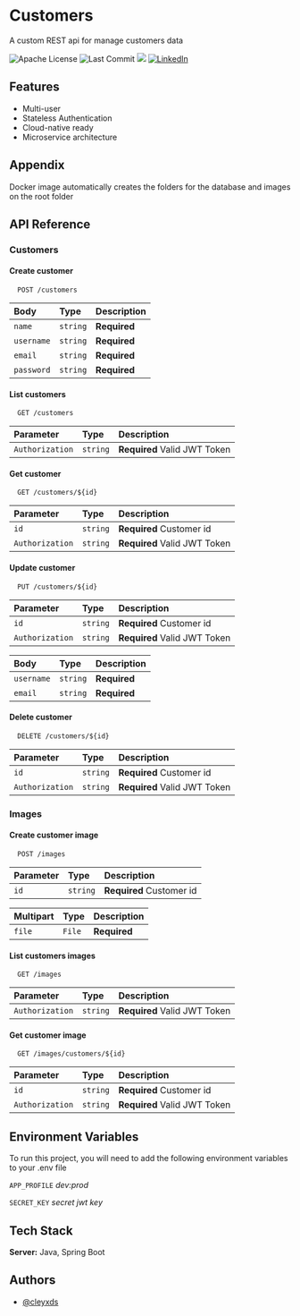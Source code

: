 
# Customers

A custom REST api for manage customers data 


![Apache License](https://img.shields.io/github/license/cleyxds/elecktra-customers)
![Last Commit](https://img.shields.io/github/last-commit/cleyxds/elecktra-customers)
![](https://img.shields.io/github/languages/top/cleyxds/elecktra-customers?color=%23B07219)
[![LinkedIn](https://img.shields.io/badge/LinkedIn-Profile-%230A66C2)](https://www.linkedin.com/in/cleyson-barbosa-7b4245162)

## Features

- Multi-user
- Stateless Authentication
- Cloud-native ready
- Microservice architecture

## Appendix

Docker image automatically creates the folders for the database and images on the root folder 

## API Reference

### Customers

#### Create customer

```http
  POST /customers
```

| Body       | Type     | Description  |
| :--------- | :------- | :----------- |
| `name`     | `string` | **Required** |
| `username` | `string` | **Required** |
| `email`    | `string` | **Required** |
| `password` | `string` | **Required** |

#### List customers

```http
  GET /customers
```

| Parameter       | Type     | Description                  |
| :-------------- | :------- | :--------------------------- |
| `Authorization` | `string` | **Required** Valid JWT Token |

#### Get customer

```http
  GET /customers/${id}
```

| Parameter       | Type     | Description                  |
| :-------------- | :------- | :--------------------------- |
| `id`            | `string` | **Required** Customer id     |
| `Authorization` | `string` | **Required** Valid JWT Token |

#### Update customer

```http
  PUT /customers/${id}
```

| Parameter       | Type     | Description                  |
| :-------------- | :------- | :--------------------------- |
| `id`            | `string` | **Required** Customer id     |
| `Authorization` | `string` | **Required** Valid JWT Token |

| Body       | Type     | Description  |
| :--------  | :------- | :----------- |
| `username` | `string` | **Required** |
| `email`    | `string` | **Required** |

#### Delete customer

```http
  DELETE /customers/${id}
```

| Parameter       | Type     | Description                  |
| :-------------- | :------- | :--------------------------- |
| `id`            | `string` | **Required** Customer id     |
| `Authorization` | `string` | **Required** Valid JWT Token |

### Images

#### Create customer image

```http
  POST /images
```

| Parameter       | Type     | Description                  |
| :-------------- | :------- | :--------------------------- |
| `id`            | `string` | **Required** Customer id     |

| Multipart  | Type     | Description  |
| :--------- | :------- | :----------- |
| `file`     | `File`   | **Required** |

#### List customers images

```http
  GET /images
```

| Parameter       | Type     | Description                  |
| :-------------- | :------- | :--------------------------- |
| `Authorization` | `string` | **Required** Valid JWT Token |

#### Get customer image

```http
  GET /images/customers/${id}
```

| Parameter       | Type     | Description                  |
| :-------------- | :------- | :--------------------------- |
| `id`            | `string` | **Required** Customer id     |
| `Authorization` | `string` | **Required** Valid JWT Token |
## Environment Variables

To run this project, you will need to add the following environment variables to your .env file

`APP_PROFILE` *dev:prod*

`SECRET_KEY` *secret jwt key*


## Tech Stack

**Server:** Java, Spring Boot


## Authors

- [@cleyxds](https://www.github.com/cleyxds)
